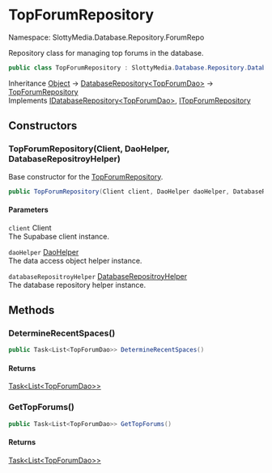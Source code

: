 # TopForumRepository

Namespace: SlottyMedia.Database.Repository.ForumRepo

Repository class for managing top forums in the database.

```csharp
public class TopForumRepository : SlottyMedia.Database.Repository.DatabaseRepository`1[[SlottyMedia.Database.Daos.TopForumDao, SlottyMedia.Database, Version=1.0.0.0, Culture=neutral, PublicKeyToken=null]], SlottyMedia.Database.Repository.IDatabaseRepository`1[[SlottyMedia.Database.Daos.TopForumDao, SlottyMedia.Database, Version=1.0.0.0, Culture=neutral, PublicKeyToken=null]], ITopForumRepository
```

Inheritance [Object](https://docs.microsoft.com/en-us/dotnet/api/system.object) → [DatabaseRepository&lt;TopForumDao&gt;](./slottymedia.database.repository.databaserepository-1.md) → [TopForumRepository](./slottymedia.database.repository.forumrepo.topforumrepository.md)<br>
Implements [IDatabaseRepository&lt;TopForumDao&gt;](./slottymedia.database.repository.idatabaserepository-1.md), [ITopForumRepository](./slottymedia.database.repository.forumrepo.itopforumrepository.md)

## Constructors

### **TopForumRepository(Client, DaoHelper, DatabaseRepositroyHelper)**

Base constructor for the [TopForumRepository](./slottymedia.database.repository.forumrepo.topforumrepository.md).

```csharp
public TopForumRepository(Client client, DaoHelper daoHelper, DatabaseRepositroyHelper databaseRepositroyHelper)
```

#### Parameters

`client` Client<br>
The Supabase client instance.

`daoHelper` [DaoHelper](./slottymedia.database.helper.daohelper.md)<br>
The data access object helper instance.

`databaseRepositroyHelper` [DatabaseRepositroyHelper](./slottymedia.database.helper.databaserepositroyhelper.md)<br>
The database repository helper instance.

## Methods

### **DetermineRecentSpaces()**

```csharp
public Task<List<TopForumDao>> DetermineRecentSpaces()
```

#### Returns

[Task&lt;List&lt;TopForumDao&gt;&gt;](https://docs.microsoft.com/en-us/dotnet/api/system.threading.tasks.task-1)<br>

### **GetTopForums()**

```csharp
public Task<List<TopForumDao>> GetTopForums()
```

#### Returns

[Task&lt;List&lt;TopForumDao&gt;&gt;](https://docs.microsoft.com/en-us/dotnet/api/system.threading.tasks.task-1)<br>
